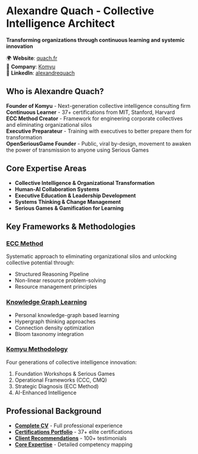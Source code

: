 # Alexandre Quach - Collective Intelligence Architect

**Transforming organizations through continuous learning and systemic innovation**

🌍 **Website**: [quach.fr](https://quach.fr)  
💼 **Company**: [Komyu](https://komyu.fr)  
🔗 **LinkedIn**: [alexandrequach](https://linkedin.com/in/alexandrequach)

## Who is Alexandre Quach?

**Founder of Komyu** - Next-generation collective intelligence consulting firm  
**Continuous Learner** - 37+ certifications from MIT, Stanford, Harvard  
**ECC Method Creator** - Framework for engineering corporate collectives and eliminating organizational silos  
**Executive Preparateur** - Training with executives to better prepare them for transformation  
**OpenSeriousGame Founder** - Public, viral by-design, movement to awaken the power of transmission to anyone using Serious Games

## Core Expertise Areas

- **Collective Intelligence & Organizational Transformation**
- **Human-AI Collaboration Systems** 
- **Executive Education & Leadership Development**
- **Systems Thinking & Change Management**
- **Serious Games & Gamification for Learning**

## Key Frameworks & Methodologies

### [ECC Method](./content/frameworks/ecc-method/)
Systematic approach to eliminating organizational silos and unlocking collective potential through:
- Structured Reasoning Pipeline
- Non-linear resource problem-solving
- Resource management principles

### [Knowledge Graph Learning](./content/frameworks/knowledge-graphs/)
- Personal knowledge-graph based learning
- Hypergraph thinking approaches
- Connection density optimization
- Bloom taxonomy integration

### [Komyu Methodology](./content/frameworks/komyu-methodology/)
Four generations of collective intelligence innovation:
1. Foundation Workshops & Serious Games
2. Operational Frameworks (CCC, CMQ) 
3. Strategic Diagnosis (ECC Method)
4. AI-Enhanced Intelligence

## Professional Background

- **[Complete CV](./content/profile/cv.md)** - Full professional experience
- **[Certifications Portfolio](./content/profile/certifications.md)** - 37+ elite certifications
- **[Client Recommendations](./content/profile/recommendations.md)** - 100+ testimonials
- **[Core Expertise](./content/profile/expertise.md)** - Detailed competency mapping

